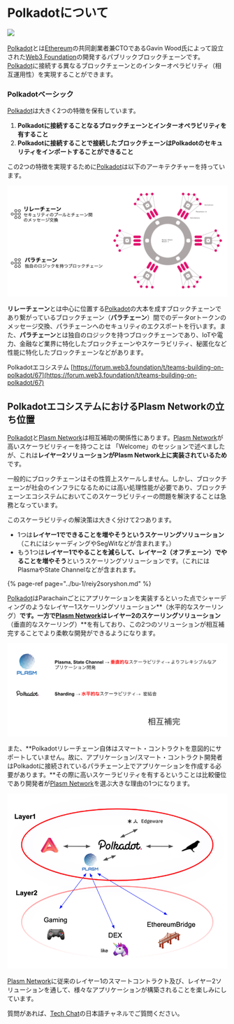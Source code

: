 # Polkadotについて

![](https://gblobscdn.gitbook.com/assets%2F-M8GVK5H7hOsGnYqg-7q%2F-M8O_q7qMICPSQndb4KJ%2F-M8Of9g6MJA1ujMtrrNX%2F%E3%82%BF%E3%82%99%E3%82%A6%E3%83%B3%E3%83%AD%E3%83%BC%E3%83%88%E3%82%99.png?alt=media&token=4095b8f4-e673-4c26-ae06-72399603d6dc)

​[Polkadot](https://polkadot.network/)とは[Ethereum](https://ethereum.org/ja/)の共同創業者兼CTOであるGavin Wood氏によって設立された[Web3 Foundation](https://web3.foundation/)の開発するパブリックブロックチェーンです。[Polkadot](https://polkadot.network/)に接続する異なるブロックチェーンとのインターオペラビリティ（相互運用性）を実現することができます。‌

### Polkadotベーシック‌ <a id="polkadotbshikku"></a>

[Polkadot](https://polkadot.network/)は大きく2つの特徴を保有しています。‌

1. **Polkadotに接続することなるブロックチェーンとインターオペラビリティを有すること**
2. **Polkadotに接続することで接続したブロックチェーンはPolkadotのセキュリティをインポートすることができること**

この2つの特徴を実現するために[Polkadot](https://polkadot.network/)は以下のアーキテクチャーを持っています。‌

![](../.gitbook/assets/sukurnshotto-2020-05-28-140943png.png)

**リレーチェーン**とは中心に位置する[Polkadot](https://polkadot.network/)の大本を成すブロックチェーンであり繋がっているブロックチェーン（**パラチェーン**）間でのデータorトークンのメッセージ交換、パラチェーンへのセキュリティのエクスポートを行います。また、**パラチェーン**‌とは独自のロジックを持つブロックチェーンであり、IoTや電力、金融など業界に特化したブロックチェーンやスケーラビリティ、秘匿化など性能に特化したブロックチェーンなどがあります。

Polkadotエコシステム [https://forum.web3.foundation/t/teams-building-on-polkadot/67](https://forum.web3.foundation/t/teams-building-on-polkadot/67)​‌

## PolkadotエコシステムにおけるPlasm Networkの立ち位置 <a id="polkadotekoshisutemuniokeruplasm-networknochi"></a>

[Polkadot](https://polkadot.network/)と[Plasm Network](https://www.plasmnet.io/)は相互補助の関係性にあります。[Plasm Network](https://www.plasmnet.io/)が高いスケーラビリティーを持つことは 「Welcome」のセッションで述べましたが、これは**レイヤー2ソリューションがPlasm Network上に実装されているため**です。

一般的にブロックチェーンはその性質上スケールしません。しかし、ブロックチェーンが社会のインフラになるためには高い処理性能が必要であり、ブロックチェーンエコシステムにおいてこのスケーラビリティーの問題を解決することは急務となっています。

このスケーラビリティの解決策は大きく分けて2つあります。

* 1つは**レイヤー1でできることを増やそうというスケーリングソリューション**（これにはシャーディングやSegWitなどが含まれます。）
* もう1つは**レイヤー1でやることを減らして、レイヤー2（オフチェーン）でやることを増やそう**というスケーリングソリューションです。（これにはPlasmaやState Channelなどが含まれます。

{% page-ref page="../bu-1/reiy2soryshon.md" %}

[Polkadot](https://polkadot.network/)はParachainごとにアプリケーションを実装するといった点でシャーディングのようなレイヤー1スケーリングソリューション**（水平的なスケーリング）**です。一方で[Plasm Network](https://www.plasmnet.io/)はレイヤー2のスケーリングソリューション**（垂直的なスケーリング）**を有しており、この2つのソリューションが相互補完することでより柔軟な開発ができるようになります。

![](../.gitbook/assets/sukurnshotto-2020-05-28-193116png.png)

また、**Polkadotリレーチェーン自体はスマート・コントラクトを意図的にサポートしていません。故に、アプリケーション/スマート・コントラクト開発者はPolkadotに接続されているパラチェーン上でアプリケーションを作成する必要があります。**その際に高いスケーラビリティを有するということは比較優位であり開発者が[Plasm Network](https://www.plasmnet.io/)を選ぶ大きな理由の1つになります。

![](../.gitbook/assets/sukurnshotto-2020-05-28-175439png.png)

[Plasm Network](https://www.plasmnet.io/)に従来のレイヤー1のスマートコントラクト及び、レイヤー2ソリューションを通して、様々なアプリケーションが構築されることを楽しみにしています。

質問があれば、[Tech Chat](https://discord.gg/Cyjnrxv)の日本語チャネルでご質問ください。

